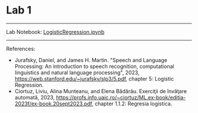 # Lab 1

***

Lab Notebook: [LogisticRegression.ipynb](./LogisticRegression.ipynb)

***

References:
- Jurafsky, Daniel, and James H. Martin. "Speech and Language Processing: An introduction to speech recognition, computational linguistics and natural language processing", 2023, https://web.stanford.edu/~jurafsky/slp3/5.pdf, chapter 5: Logistic Regression.
- Ciortuz, Liviu, Alina Munteanu, and Elena Bădărău. Exerciţii de învăţare automată, 2023, https://profs.info.uaic.ro/~ciortuz/ML.ex-book/editia-2023f/ex-book.20sept2023.pdf, chapter 1.1.2: Regresia logistica.
